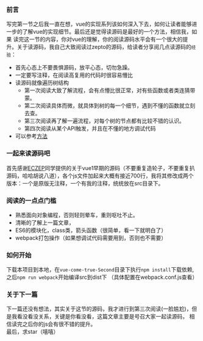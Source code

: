 ### 前言
写完第一节之后我一直在想，vue的实现系列该如何深入下去，如何让读者能够进一步的了解vue的实现细节。最后还是觉得读源码是最好的一个方法，相信我，如果
读完这一节的内容，你对vue的理解，你的阅读源码水平会有一个很大的提升。关于读源码，我自己大致阅读过zepto的源码，给读者分享阅几点读源码的`经验`：<br>
* 首先心态上不要畏惧源码，放平心态，切勿急躁。
* 一定要写注释，在阅读高复用的代码时很容易懵比
* 读源码就像遍历树结构
    * 第一次阅读大致了解流程，会有点懵比很正常，对有些函数或者类连猜带蒙。    
    * 第二次阅读具体而微，就具体到树的每一个细节，遇到不懂的函数就立刻去查。
    * 第三次阅读再了解一遍流程，对每个树的节点都有比较不错的认识。
    * 第四次阅读从某个API触发，并且在不懂的地方调试代码<br>
* 可以参考[方法](http://blog.csdn.net/ilyfeng1314/article/details/7452326)
### 一起来读源码吧
首先感谢[ECZEP](https://github.com/ECIZEP)同学提供的关于vue1早期的源码（不要重复造轮子，不要重复扒源码，哈哈胡说八道），各个js文件加起来大概有接近700行，我将其修改成两个版本：一个是原版无注释，一个有我的注释，统统放在src目录下。
### 阅读的一点点门槛
* 熟悉面向对象编程，否则轻则晕车，重则呕吐不止。
* 清晰的了解上一篇文章，
* ES6的模块化，class类，箭头函数（很简单，看一下就明白了）
* webpack打包操作（如果想调试代码需要用到，否则也不需要）
### 如何开始
下载本项目到本地，在`vue-come-true-Second`目录下执行`npm install`下载依赖,之后`npm run webpack`开始编译src到dist下
（具体配置在webpack.conf.js查看）
### 关于下一篇
下一篇还没有想法，其实关于这节的源码，我才进行到第三次阅读(一脸尴尬)，但是我看没看没关系，关键是你看没看，这篇文章主要是号召大家一起读源码，
相信读完之后你的js会有很不错的提升。<br>
最后，求star（嘻嘻）
